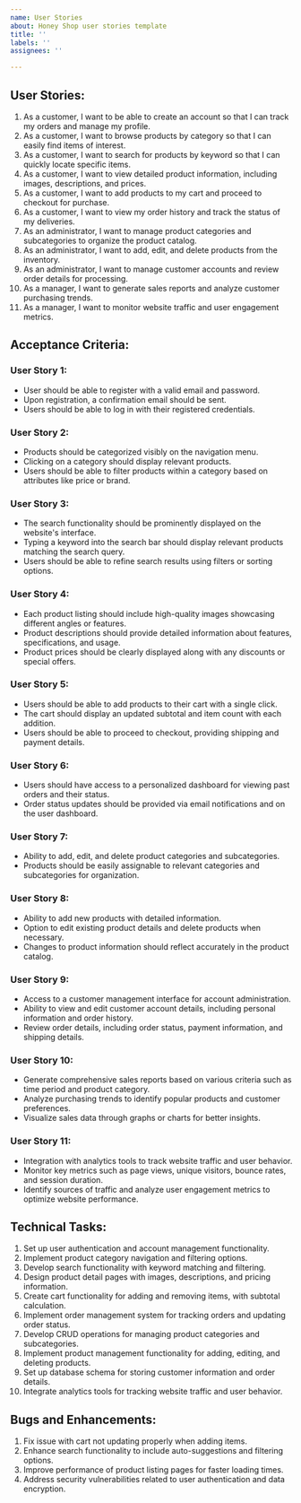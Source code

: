 ```yaml
---
name: User Stories
about: Honey Shop user stories template
title: ''
labels: ''
assignees: ''

---
```


## User Stories:

1. As a customer, I want to be able to create an account so that I can track my orders and manage my profile.
2. As a customer, I want to browse products by category so that I can easily find items of interest.
3. As a customer, I want to search for products by keyword so that I can quickly locate specific items.
4. As a customer, I want to view detailed product information, including images, descriptions, and prices.
5. As a customer, I want to add products to my cart and proceed to checkout for purchase.
6. As a customer, I want to view my order history and track the status of my deliveries.
7. As an administrator, I want to manage product categories and subcategories to organize the product catalog.
8. As an administrator, I want to add, edit, and delete products from the inventory.
9. As an administrator, I want to manage customer accounts and review order details for processing.
10. As a manager, I want to generate sales reports and analyze customer purchasing trends.
11. As a manager, I want to monitor website traffic and user engagement metrics.

## Acceptance Criteria:

### User Story 1:
- User should be able to register with a valid email and password.
- Upon registration, a confirmation email should be sent.
- Users should be able to log in with their registered credentials.

### User Story 2:
- Products should be categorized visibly on the navigation menu.
- Clicking on a category should display relevant products.
- Users should be able to filter products within a category based on attributes like price or brand.

### User Story 3:
- The search functionality should be prominently displayed on the website's interface.
- Typing a keyword into the search bar should display relevant products matching the search query.
- Users should be able to refine search results using filters or sorting options.

### User Story 4:
- Each product listing should include high-quality images showcasing different angles or features.
- Product descriptions should provide detailed information about features, specifications, and usage.
- Product prices should be clearly displayed along with any discounts or special offers.

### User Story 5:
- Users should be able to add products to their cart with a single click.
- The cart should display an updated subtotal and item count with each addition.
- Users should be able to proceed to checkout, providing shipping and payment details.

### User Story 6:
- Users should have access to a personalized dashboard for viewing past orders and their status.
- Order status updates should be provided via email notifications and on the user dashboard.

### User Story 7:
- Ability to add, edit, and delete product categories and subcategories.
- Products should be easily assignable to relevant categories and subcategories for organization.

### User Story 8:
- Ability to add new products with detailed information.
- Option to edit existing product details and delete products when necessary.
- Changes to product information should reflect accurately in the product catalog.

### User Story 9:
- Access to a customer management interface for account administration.
- Ability to view and edit customer account details, including personal information and order history.
- Review order details, including order status, payment information, and shipping details.

### User Story 10:
- Generate comprehensive sales reports based on various criteria such as time period and product category.
- Analyze purchasing trends to identify popular products and customer preferences.
- Visualize sales data through graphs or charts for better insights.

### User Story 11:
- Integration with analytics tools to track website traffic and user behavior.
- Monitor key metrics such as page views, unique visitors, bounce rates, and session duration.
- Identify sources of traffic and analyze user engagement metrics to optimize website performance.

## Technical Tasks:

1. Set up user authentication and account management functionality.
2. Implement product category navigation and filtering options.
3. Develop search functionality with keyword matching and filtering.
4. Design product detail pages with images, descriptions, and pricing information.
5. Create cart functionality for adding and removing items, with subtotal calculation.
6. Implement order management system for tracking orders and updating order status.
7. Develop CRUD operations for managing product categories and subcategories.
8. Implement product management functionality for adding, editing, and deleting products.
9. Set up database schema for storing customer information and order details.
10. Integrate analytics tools for tracking website traffic and user behavior.

## Bugs and Enhancements:

1. Fix issue with cart not updating properly when adding items.
2. Enhance search functionality to include auto-suggestions and filtering options.
3. Improve performance of product listing pages for faster loading times.
4. Address security vulnerabilities related to user authentication and data encryption.
